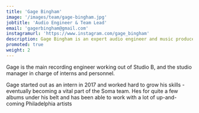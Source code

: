 ```yaml
---
title: 'Gage Bingham'
image: '/images/team/gage-bingham.jpg'
jobtitle: 'Audio Engineer & Team Lead'
email: 'gagerbingham@gmail.com'
instagramurl: 'https://www.instagram.com/gage_bingham'
description: Gage Bingham is an expert audio engineer and music producer at Sounds Like Soma
promoted: true
weight: 2
---
```


Gage is the main recording engineer working out of Studio B, and the studio manager in charge of interns and personnel. 

Gage started out as an intern in 2017 and worked hard to grow his skills - eventually becoming a vital part of the Soma team. Hes for quite a few albums under his belt and has been able to work with a lot of up-and-coming Philadelphia artists